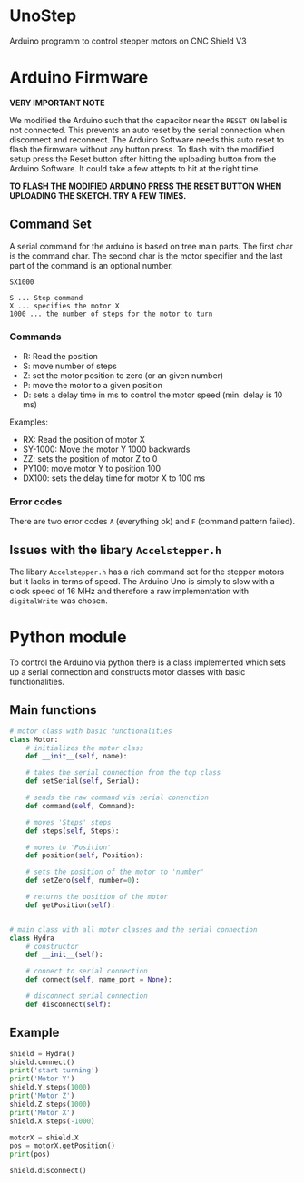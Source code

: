 # UnoStep


Arduino programm to control stepper motors on CNC Shield V3



# Arduino Firmware

**VERY IMPORTANT NOTE**

We modified the Arduino such that the capacitor near the `RESET ON` label is
not connected. This prevents an auto reset by the serial connection when
disconnect and reconnect. The Arduino Software needs this auto reset to flash
the firmware without any button press. To flash with the modified setup press
the Reset button after hitting the uploading button from the Arduino Software.
It could take a few attepts to hit at the right time.


**TO FLASH THE MODIFIED ARDUINO PRESS THE RESET BUTTON WHEN UPLOADING THE
SKETCH. TRY A FEW TIMES.**

## Command Set

A serial command for the arduino is based on tree main parts. The first char is
the command char. The second char is the motor specifier and the last part of
the command is an optional number. 

```
SX1000

S ... Step command
X ... specifies the motor X
1000 ... the number of steps for the motor to turn

```
### Commands

- R: Read the position
- S: move number of steps
- Z: set the motor position to zero (or an given number)
- P: move the motor to a given position
- D: sets a delay time in ms to control the motor speed (min. delay is 10 ms)


Examples:

- RX: Read the position of motor X
- SY-1000: Move the motor Y 1000 backwards
- ZZ: sets the position of motor Z to 0
- PY100: move motor Y to position 100
- DX100: sets the delay time for motor X to 100 ms


### Error codes

There are two error codes `A` (everything ok) and `F` (command pattern failed). 


## Issues with the libary `Accelstepper.h`

The libary `Accelstepper.h` has a rich command set for the stepper motors but
it lacks in terms of speed. The Arduino Uno is simply to slow with a clock
speed of 16 MHz and therefore a raw implementation with `digitalWrite` was
chosen.



# Python module

To control the Arduino via python there is a class implemented which sets up a
serial connection and constructs motor classes with basic functionalities. 


## Main functions


```python
# motor class with basic functionalities
class Motor:
    # initializes the motor class
    def __init__(self, name):

    # takes the serial connection from the top class
    def setSerial(self, Serial):

    # sends the raw command via serial conenction
    def command(self, Command):

    # moves 'Steps' steps
    def steps(self, Steps):

    # moves to 'Position'
    def position(self, Position):

    # sets the position of the motor to 'number'
    def setZero(self, number=0):

    # returns the position of the motor
    def getPosition(self):


# main class with all motor classes and the serial connection
class Hydra
    # constructor 
    def __init__(self):

    # connect to serial connection
    def connect(self, name_port = None):

    # disconnect serial connection
    def disconnect(self):
```


## Example 

```python
shield = Hydra()
shield.connect()
print('start turning')
print('Motor Y')
shield.Y.steps(1000)
print('Motor Z')
shield.Z.steps(1000)
print('Motor X')
shield.X.steps(-1000)

motorX = shield.X
pos = motorX.getPosition()
print(pos)

shield.disconnect()
```



